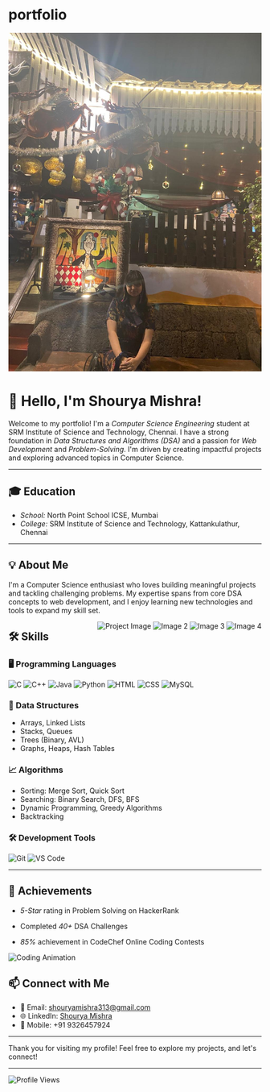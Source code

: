 # portfolio
![Background Image](https://raw.githubusercontent.com/s-hourya/portfolio/refs/heads/main/port%20image%20.jpg)

# 👋 Hello, I'm Shourya Mishra!

Welcome to my portfolio! I'm a *Computer Science Engineering* student at SRM Institute of Science and Technology, Chennai. I have a strong foundation in *Data Structures and Algorithms (DSA)* and a passion for *Web Development* and *Problem-Solving*. I'm driven by creating impactful projects and exploring advanced topics in Computer Science.

---

## 🎓 Education
- *School:* North Point School ICSE, Mumbai
- *College:* SRM Institute of Science and Technology, Kattankulathur, Chennai

---

## 💡 About Me
I'm a Computer Science enthusiast who loves building meaningful projects and tackling challenging problems. My expertise spans from core DSA concepts to web development, and I enjoy learning new technologies and tools to expand my skill set.

<div style="float: right; margin-left: 20px;">
    <img src="https://blogassets.leverageedu.com/blog/wp-content/uploads/2020/06/22210327/BE-Computer-Science.png" alt="Project Image" width="100" />
    <img src="https://encrypted-tbn0.gstatic.com/images?q=tbn:ANd9GcSHzHj7GOESgz9tO60R67f9dsjSzI80kcdKmzcx_Xy-GyzzPLISLA2-S4dnTjINMmr3my0&usqp=CAU" alt="Image 2" width="100" />
    <img src="https://blogassets.leverageedu.com/blog/wp-content/uploads/2019/12/23173711/Computer-Science-Engineering.png" alt="Image 3" width="100" />
  <img src="https://shimpikumari.netlify.app/coding_challenge.png" alt="Image 4" width="100" />
</div>

## 🛠 Skills

### 🖥 Programming Languages
![C](https://img.shields.io/badge/-C-blue)
![C++](https://img.shields.io/badge/-C++-00599C)
![Java](https://img.shields.io/badge/-Java-orange)
![Python](https://img.shields.io/badge/-Python-3776AB)
![HTML](https://img.shields.io/badge/-HTML-E34F26)
![CSS](https://img.shields.io/badge/-CSS-1572B6)
![MySQL](https://img.shields.io/badge/-MySQL-4479A1)

### 🧩 Data Structures
- Arrays, Linked Lists
- Stacks, Queues
- Trees (Binary, AVL)
- Graphs, Heaps, Hash Tables

### 📈 Algorithms
- Sorting: Merge Sort, Quick Sort
- Searching: Binary Search, DFS, BFS
- Dynamic Programming, Greedy Algorithms
- Backtracking

### 🛠 Development Tools
![Git](https://img.shields.io/badge/-Git-F05032)
![VS Code](https://img.shields.io/badge/-Visual_Studio_Code-007ACC)

---

## 🌟 Achievements
- *5-Star* rating in Problem Solving on HackerRank
- Completed *40+* DSA Challenges
- *85%* achievement in CodeChef Online Coding Contests

  <!-- Adding animated GIFs -->
![Coding Animation](https://www.iiserkol.ac.in/~cds/assets/image/intro_to_comp_programming.jpg) <!-- Example GIF -->


## 📫 Connect with Me

- 📧 Email: [shouryamishra313@gmail.com](mailto:shouryamishra313@gmail.com)
- 🌐 LinkedIn: [Shourya Mishra](https://www.linkedin.com/in/shourya-mishra-361603246/)
- 📱 Mobile: +91 9326457924

---

Thank you for visiting my profile! Feel free to explore my projects, and let's connect!

---

![Profile Views](https://komarev.com/ghpvc/?username=shouryamishra&color=blue&style=flat-square)
